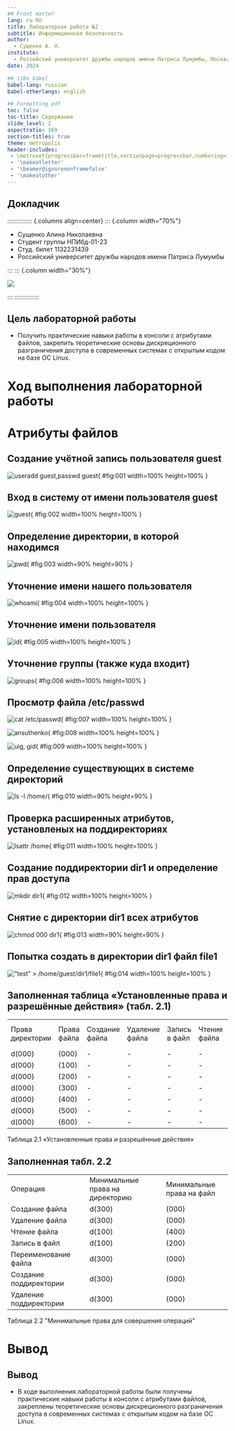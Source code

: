 ```yaml
---
## Front matter
lang: ru-RU
title: Лабораторная работа №2
subtitle: Информационная безопасность
author:
  - Сущенко А. Н.
institute:
  - Российский университет дружбы народов имени Патриса Лумумбы, Москва, Россия
date: 2024

## i18n babel
babel-lang: russian
babel-otherlangs: english

## Formatting pdf
toc: false
toc-title: Содержание
slide_level: 2
aspectratio: 169
section-titles: true
theme: metropolis
header-includes:
 - \metroset{progressbar=frametitle,sectionpage=progressbar,numbering=fraction}
 - '\makeatletter'
 - '\beamer@ignorenonframefalse'
 - '\makeatother'
---
```


## Докладчик

:::::::::::::: {.columns align=center}
::: {.column width="70%"}

  * Сущенко Алина Николаевна
  * Студент группы НПИбд-01-23
  * Студ. билет 1132231439
  * Российский университет дружбы народов имени Патриса Лумумбы

:::
::: {.column width="30%"}

![](./image/asn.jpg)

:::
::::::::::::::


## Цель лабораторной работы

- Получить практические навыки работы в консоли с атрибутами файлов, закрепить теоретические основы дискреционного 
разграничения доступа в современных системах с открытым кодом на базе ОС Linux.

# Ход выполнения лабораторной работы

# Атрибуты файлов

## Cоздание учётной запись пользователя guest 

![useradd guest,passwd guest](image/1.jpg){ #fig:001 width=100% height=100% }

## Вход в систему от имени пользователя guest

![guest](image/2.jpg){ #fig:002 width=100% height=100% }

## Определение директории, в которой находимся

![pwd](image/3.jpg){ #fig:003 width=90% height=90% }

## Уточнение имени нашего пользователя

![whoami](image/4.jpg){ #fig:004 width=100% height=100% }

## Уточнение имени пользователя

![id](image/5.jpg){ #fig:005 width=100% height=100% }

## Уточнение группы (также куда входит)

![groups](image/6.jpg){ #fig:006 width=100% height=100% }

## Просмотр файла /etc/passwd

![cat /etc/passwd](image/7.jpg){ #fig:007 width=100% height=100% }

![ansuthenko](image/8.jpg){ #fig:008 width=100% height=100% }

![uig, gid](image/9.jpg){ #fig:009 width=100% height=100% }

## Определение существующих в системе директорий

![ls -l /home/](image/10.jpg){ #fig:010 width=90% height=90% }

## Проверка расширенных атрибутов, установленых на поддиректориях

![lsattr /home](image/11.jpg){ #fig:011 width=100% height=100% }

## Создание поддиректории dir1 и определение прав доступа

![mkdir dir1](image/12.jpg){ #fig:012 width=100% height=100% }

## Снятие с директории dir1 всех атрибутов

![chmod 000 dir1](image/14.jpg){ #fig:013 width=90% height=90% }

## Попытка создать в директории dir1 файл file1

!["test" > /home/guest/dir1/file1](image/13.jpg){ #fig:014 width=100% height=100% }


## Заполненная таблица «Установленные права и разрешённые действия» (табл. 2.1)

| | | | | | | | | | |
|-|-|-|-|-|-|-|-|-|-|
|Права директории|Права  файла|Создание  файла|Удаление  файла|Запись  в файл|Чтение  файла|Смена  директории|Просмотр файлов в  директории|Переимено- вание файла|Смена  атрибутов  файла|
|d(000)|(000)| -| -| -| -| -| -| -| -|
|d(000)|(100)| -| -| -| -| -| -| -| -|
|d(000)|(200)| -| -| -| -| -| -| -| -|
|d(000)|(300)| -| -| -| -| -| -| -| -|
|d(000)|(400)| -| -| -| -| -| -| -| -|
|d(000)|(500)| -| -| -| -| -| -| -| -|
|d(000)|(600)| -| -| -| -| -| -| -| -|

Таблица 2.1 «Установленные права и разрешённые действия»

## Заполненная табл. 2.2

| | | | | |
|-|-|-|-|-|
|Операция| |Минимальные  права на  директорию| |Минимальные  права на файл|
|Создание файла| |d(300)| |(000)|
|Удаление файла| |d(300)| |(000)|
|Чтение файла| |d(100)| |(400)|
|Запись в файл| |d(100)| |(200)|
|Переименование файла| |d(300)| |(000)|
|Создание поддиректории| |d(300)| |(000)|
|Удаление поддиректории| |d(300)| |(000)|

Таблица 2.2 "Минимальные права для совершения операций"

# Вывод

## Вывод

- В ходе выполнения лабораторной работы были получены практические навыки работы в консоли с атрибутами файлов, закреплены теоретические основы дискреционного 
разграничения доступа в современных системах с открытым кодом на базе ОС Linux.
